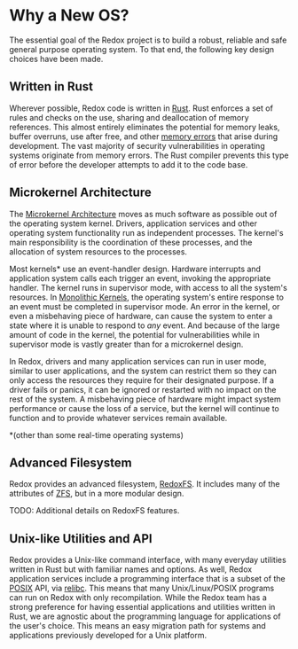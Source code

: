 # Why a New OS?

The essential goal of the Redox project is to build a robust, reliable and safe general purpose operating system. To that end, the following key design choices have been made.

## Written in Rust

Wherever possible, Redox code is written in [Rust](https://www.rust-lang.org/). Rust enforces a set of rules and checks on the use, sharing and deallocation of memory references. This almost entirely eliminates the potential for memory leaks, buffer overruns, use after free, and other [memory errors](https://en.wikipedia.org/wiki/Memory_safety#Types_of_memory_errors) that arise during development. The vast majority of security vulnerabilities in operating systems originate from memory errors. The Rust compiler prevents this type of error before the developer attempts to add it to the code base.

## Microkernel Architecture

The [Microkernel Architecture](https://en.wikipedia.org/wiki/Microkernel) moves as much software as possible out of the operating system kernel. Drivers, application services and other operating system functionality run as independent processes. The kernel's main responsibility is the coordination of these processes, and the allocation of system resources to the processes.

Most kernels* use an event-handler design. Hardware interrupts and application system calls each trigger an event, invoking the appropriate handler. The kernel runs in supervisor mode, with access to all the system's resources. In [Monolithic Kernels](https://en.wikipedia.org/wiki/Monolithic_kernel), the operating system's entire response to an event must be completed in supervisor mode. An error in the kernel, or even a misbehaving piece of hardware, can cause the system to enter a state where it is unable to respond to *any* event. And because of the large amount of code in the kernel, the potential for vulnerabilities while in supervisor mode is vastly greater than for a microkernel design.

In Redox, drivers and many application services can run in user mode, similar to user applications, and the system can restrict them so they can only access the resources they require for their designated purpose. If a driver fails or panics, it can be ignored or restarted with no impact on the rest of the system. A misbehaving piece of hardware might impact system performance or cause the loss of a service, but the kernel will continue to function and to provide whatever services remain available.

*(other than some real-time operating systems)

## Advanced Filesystem

Redox provides an advanced filesystem, [RedoxFS](https://gitlab.redox-os.org/redox-os/redoxfs). It includes many of the attributes of [ZFS](https://en.wikipedia.org/wiki/OpenZFS), but in a more modular design. 

TODO: Additional details on RedoxFS features.

## Unix-like Utilities and API

Redox provides a Unix-like command interface, with many everyday utilities written in Rust but with familiar names and options. As well, Redox application services include a programming interface that is a subset of the [POSIX](https://en.wikipedia.org/wiki/POSIX) API, via [relibc](https://gitlab.redox-os.org/redox-os/relibc). This means that many Unix/Linux/POSIX programs can run on Redox with only recompilation. While the Redox team has a strong preference for having essential applications and utilities written in Rust, we are agnostic about the programming language for applications of the user's choice. This means an easy migration path for systems and applications previously developed for a Unix platform.

